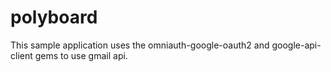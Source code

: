 # polyboard
This sample application uses the omniauth-google-oauth2 and google-api-client gems to use gmail api.
